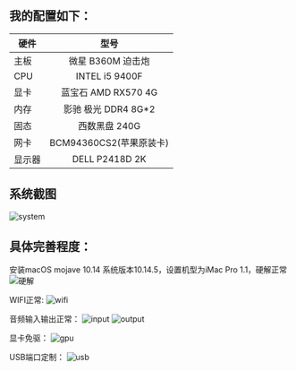 ## 我的配置如下：

| 硬件 | 型号 | 
| - | :-: |
| 主板 |微星 B360M 迫击炮|
| CPU |INTEL i5 9400F|
| 显卡 |蓝宝石 AMD RX570 4G|
| 内存 |影驰 极光 DDR4 8G*2|
| 固态 |西数黑盘 240G|
| 网卡 |BCM94360CS2(苹果原装卡)|
| 显示器 |DELL P2418D 2K |

## 系统截图

![system](https://github.com/reputati0n/B360M-9400F-hackintosh/blob/master/image/system_hackintosh.png)

## 具体完善程度：

安装macOS mojave 10.14
系统版本10.14.5，设置机型为iMac Pro 1.1，硬解正常
![硬解](https://github.com/reputati0n/B360M-9400F-hackintosh/blob/master/image/hard_speed.png)

WIFI正常:
![wifi](https://github.com/reputati0n/B360M-9400F-hackintosh/blob/master/image/wifi.png)

音频输入输出正常：
![input](https://github.com/reputati0n/B360M-9400F-hackintosh/blob/master/image/audio-input.png?raw=true)
![output](https://github.com/reputati0n/B360M-9400F-hackintosh/blob/master/image/audio-output.png)

显卡免驱：
![gpu](https://github.com/reputati0n/B360M-9400F-hackintosh/blob/master/image/gpu-rx570.png)

USB端口定制：
![usb](https://github.com/reputati0n/B360M-9400F-hackintosh/blob/master/image/usbport.png)
